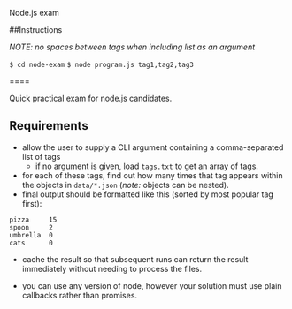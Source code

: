 Node.js exam

##Instructions

_NOTE: no spaces between tags when including list as an argument_

`$ cd node-exam`
`$ node program.js tag1,tag2,tag3`

====

Quick practical exam for node.js candidates.

Requirements
----

- allow the user to supply a CLI argument containing a comma-separated list of tags
  - if no argument is given, load `tags.txt` to get an array of tags.
- for each of these tags, find out how many times that tag appears within the objects in `data/*.json` (_note:_ objects can be nested).
- final output should be formatted like this (sorted by most popular tag first):

```
pizza     15
spoon     2
umbrella  0
cats      0
```

- cache the result so that subsequent runs can return the result immediately without needing to process the files.
<!-- - use only core modules -->
<!-- - use the asynchronous variants of the file IO functions (eg. use `fs.readFile` not `fs.readFileSync`). -->
<!-- - if any of the data files contain invalid JSON, log the error with `console.error` and continue, ignoring that file. -->
- you can use any version of node, however your solution must use plain callbacks rather than promises.
